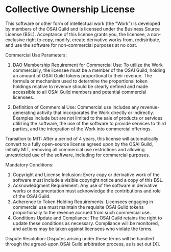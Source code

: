 # Collective Ownership License

This software or other form of intellectual work (the "Work") is developed by members of the OSAI Guild and is licensed under the Business Source License (BSL). Acceptance of this license grants you, the licensee, a non-exclusive right to copy, modify, create derivative works from, redistribute, and use the software for non-commercial purposes at no cost.

Commercial Use Parameters:
1. DAO Membership Requirement for Commercial Use: To utilize the Work commercially, the licensee must be a member of the OSAI Guild, holding an amount of OSAI Guild tokens proportional to their revenue.  The formula or mechanism used to determine the proportional token holdings relative to revenue should be clearly defined and made accessible to all OSAI Guild members and potential commercial licensees.

2. Definition of Commercial Use: Commercial use includes any revenue-generating activity that incorporates the Work directly or indirectly. Examples include but are not limited to the sale of products or services utilizing the software, the use of the software to provide services to third parties, and the integration of the Work into commercial offerings.

Transition to MIT:
After a period of 4 years, this license will automatically convert to a fully open-source license agreed upon by the OSAI Guild, initially MIT, removing all commercial use restrictions and allowing unrestricted use of the software, including for commercial purposes.

Mandatory Conditions:
1. Copyright and License Inclusion: Every copy or derivative work of the software must include a visible copyright notice and a copy of this BSL.
2. Acknowledgment Requirement: Any use of the software in derivative works or documentation must acknowledge the contributions and role of the OSAI Guild.
3. Adherence to Token Holding Requirements: Licensees engaging in commercial use must maintain the requisite OSAI Guild tokens proportionally to the revenue accrued from such commercial use.
4. Conditions Update and Compliance: The OSAI Guild retains the right to update these conditions as necessary. Compliance will be monitored, and actions may be taken against licensees who violate the terms.

Dispute Resolution:
Disputes arising under these terms will be handled through the agreed-upon OSAI Guild arbitration process, as is set out [X].
